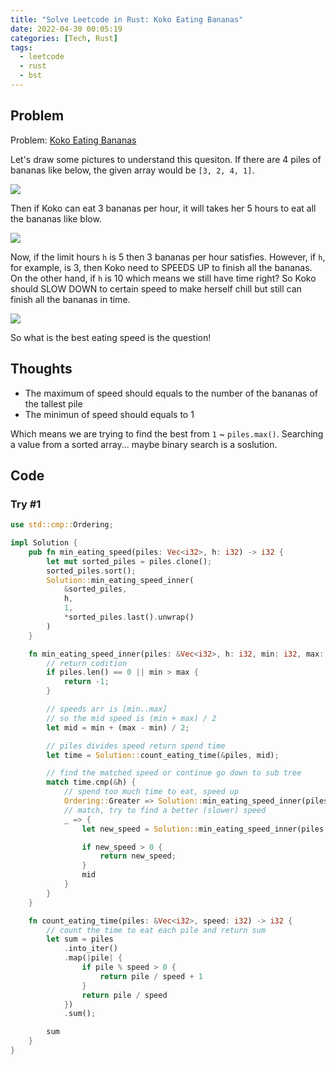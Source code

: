 ```yaml
---
title: "Solve Leetcode in Rust: Koko Eating Bananas"
date: 2022-04-30 00:05:19
categories: [Tech, Rust]
tags:
  - leetcode
  - rust
  - bst
---
```


## Problem
Problem: [Koko Eating Bananas](https://leetcode.com/problems/koko-eating-bananas/)

Let's draw some pictures to understand this quesiton. If there are 4 piles of bananas like below, the given array would be `[3, 2, 4, 1]`.

![](https://i.imgur.com/qLpwHkN.png)

Then if Koko can eat 3 bananas per hour, it will takes her 5 hours to eat all the bananas like blow.

![](https://i.imgur.com/WTtMmez.png)

Now, if the limit hours `h` is 5 then 3 bananas per hour satisfies. However, if `h`, for example, is 3, then Koko need to SPEEDS UP to finish all the bananas. On the other hand, if `h` is 10 which means we still have time right? So Koko should SLOW DOWN to certain speed to make herself chill but still can finish all the bananas in time.

![](https://i.imgur.com/2QpNhfI.png)

So what is the best eating speed is the question!

## Thoughts

- The maximum of speed should equals to the number of the bananas of the tallest pile
- The minimun of speed should equals to 1

Which means we are trying to find the best from `1` ~ `piles.max()`. Searching a value from a sorted array... maybe binary search is a soslution.

## Code

### Try #1
```rust
use std::cmp::Ordering;

impl Solution {
    pub fn min_eating_speed(piles: Vec<i32>, h: i32) -> i32 {
        let mut sorted_piles = piles.clone();
        sorted_piles.sort();
        Solution::min_eating_speed_inner(
            &sorted_piles,
            h,
            1,
            *sorted_piles.last().unwrap()
        )
    }

    fn min_eating_speed_inner(piles: &Vec<i32>, h: i32, min: i32, max: i32) -> i32 {
        // return codition
        if piles.len() == 0 || min > max {
            return -1;
        }

        // speeds arr is [min..max]
        // so the mid speed is (min + max) / 2
        let mid = min + (max - min) / 2;

        // piles divides speed return spend time
        let time = Solution::count_eating_time(&piles, mid);

        // find the matched speed or continue go down to sub tree
        match time.cmp(&h) {
            // spend too much time to eat, speed up
            Ordering::Greater => Solution::min_eating_speed_inner(piles, h, mid + 1, max),
            // match, try to find a better (slower) speed
            _ => {
                let new_speed = Solution::min_eating_speed_inner(piles, h, min, mid - 1);

                if new_speed > 0 {
                    return new_speed;
                }
                mid
            }
        }
    }

    fn count_eating_time(piles: &Vec<i32>, speed: i32) -> i32 {
        // count the time to eat each pile and return sum
        let sum = piles
            .into_iter()
            .map(|pile| {
                if pile % speed > 0 {
                    return pile / speed + 1
                }
                return pile / speed
            })
            .sum();

        sum
    }
}
```
